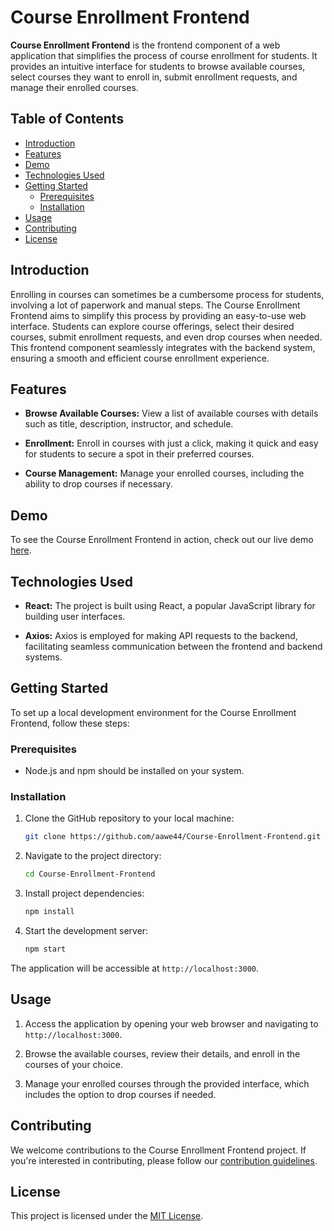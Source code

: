 # Course Enrollment Frontend

**Course Enrollment Frontend** is the frontend component of a web application that simplifies the process of course enrollment for students. It provides an intuitive interface for students to browse available courses, select courses they want to enroll in, submit enrollment requests, and manage their enrolled courses.

## Table of Contents

- [Introduction](#introduction)
- [Features](#features)
- [Demo](#demo)
- [Technologies Used](#technologies-used)
- [Getting Started](#getting-started)
  - [Prerequisites](#prerequisites)
  - [Installation](#installation)
- [Usage](#usage)
- [Contributing](#contributing)
- [License](#license)

## Introduction

Enrolling in courses can sometimes be a cumbersome process for students, involving a lot of paperwork and manual steps. The Course Enrollment Frontend aims to simplify this process by providing an easy-to-use web interface. Students can explore course offerings, select their desired courses, submit enrollment requests, and even drop courses when needed. This frontend component seamlessly integrates with the backend system, ensuring a smooth and efficient course enrollment experience.

## Features

- **Browse Available Courses:** View a list of available courses with details such as title, description, instructor, and schedule.

- **Enrollment:** Enroll in courses with just a click, making it quick and easy for students to secure a spot in their preferred courses.

- **Course Management:** Manage your enrolled courses, including the ability to drop courses if necessary.

## Demo

To see the Course Enrollment Frontend in action, check out our live demo [here](#demo-link).

## Technologies Used

- **React:** The project is built using React, a popular JavaScript library for building user interfaces.

- **Axios:** Axios is employed for making API requests to the backend, facilitating seamless communication between the frontend and backend systems.

## Getting Started

To set up a local development environment for the Course Enrollment Frontend, follow these steps:

### Prerequisites

- Node.js and npm should be installed on your system.

### Installation

1. Clone the GitHub repository to your local machine:

   ```bash
   git clone https://github.com/aawe44/Course-Enrollment-Frontend.git
   ```

2. Navigate to the project directory:

   ```bash
   cd Course-Enrollment-Frontend
   ```

3. Install project dependencies:

   ```bash
   npm install
   ```

4. Start the development server:

   ```bash
   npm start
   ```

The application will be accessible at `http://localhost:3000`.

## Usage

1. Access the application by opening your web browser and navigating to `http://localhost:3000`.

2. Browse the available courses, review their details, and enroll in the courses of your choice.

3. Manage your enrolled courses through the provided interface, which includes the option to drop courses if needed.

## Contributing

We welcome contributions to the Course Enrollment Frontend project. If you're interested in contributing, please follow our [contribution guidelines](CONTRIBUTING.md).

## License

This project is licensed under the [MIT License](LICENSE).

